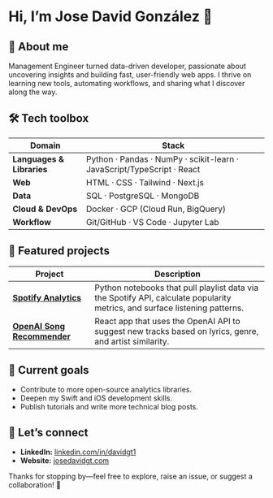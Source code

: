 # Hi, I’m **Jose David González** 👋

## 🚀 About me  
Management Engineer turned data-driven developer, passionate about uncovering insights and building fast, user-friendly web apps. I thrive on learning new tools, automating workflows, and sharing what I discover along the way.

## 🛠️ Tech toolbox  
| Domain | Stack |
| ------ | ----- |
| **Languages & Libraries** | Python · Pandas · NumPy · scikit-learn · JavaScript/TypeScript · React |
| **Web** | HTML · CSS · Tailwind · Next.js |
| **Data** | SQL · PostgreSQL · MongoDB |
| **Cloud & DevOps** | Docker · GCP (Cloud Run, BigQuery) |
| **Workflow** | Git/GitHub · VS Code · Jupyter Lab |

## 📂 Featured projects  
| Project | Description |
| ------- | ----------- |
| **[Spotify Analytics](https://github.com/DeiviGT1/spotify)** | Python notebooks that pull playlist data via the Spotify API, calculate popularity metrics, and surface listening patterns. |
| **[OpenAI Song Recommender](https://github.com/DeiviGT1/openaiAPI)** | React app that uses the OpenAI API to suggest new tracks based on lyrics, genre, and artist similarity. |

## 🎯 Current goals  
- Contribute to more open-source analytics libraries.  
- Deepen my Swift and iOS development skills.  
- Publish tutorials and write more technical blog posts.

## 🤝 Let’s connect  
- **LinkedIn:** [linkedin.com/in/davidgt1](https://www.linkedin.com/in/davidgt1/)  
- **Website:** [josedavidgt.com](https://josedavidgt.com/)  

Thanks for stopping by—feel free to explore, raise an issue, or suggest a collaboration! 🌟
